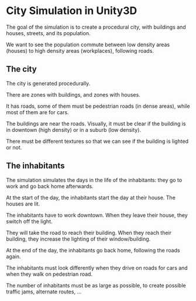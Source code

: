 # City Simulation in Unity3D

The goal of the simulation is to create a procedural city, with buildings and houses, streets, and its population.

We want to see the population commute between low density areas (houses) to high density areas (workplaces), following roads.

## The city

The city is generated procedurally.

There are zones with buildings, and zones with houses.

It has roads, some of them must be pedestrian roads (in dense areas), while most of them are for cars.

The buildings are near the roads.  Visually, it must be clear if the building is in downtown (high density) or in a suburb (low density).

There must be different textures so that we can see if the building is lighted or not.

## The inhabitants

The simulation simulates the days in the life of the inhabitants: they go to work and go back home afterwards.

At the start of the day, the inhabitants start the day at their house. The houses are lit.

The inhabitants have to work downtown. When they leave their house, they switch off the light.

They will take the road to reach their building. When they reach their building, they increase the lighting of their window/building.

At the end of the day, the inhabitants go back home, following the roads again.

The inhabitants must look differently when they drive on roads for cars and when they walk on pedestrian road.

The number of inhabitants must be as large as possible, to create possible traffic jams, alternate routes, ...
